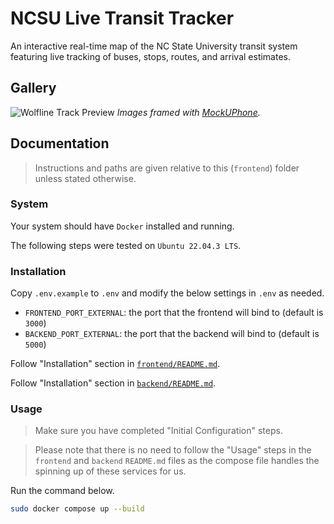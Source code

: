# NCSU Live Transit Tracker

An interactive real-time map of the NC State University transit system featuring live tracking of buses, stops, routes, and arrival estimates.

## Gallery

![Wolfline Track Preview](https://user-images.githubusercontent.com/66135494/219526767-2009706f-f140-4ad2-91fd-7e7116b88f28.png)
*Images framed with [MockUPhone](https://mockuphone.com/).*

## Documentation

> Instructions and paths are given relative to this (`frontend`) folder unless stated otherwise.

### System

Your system should have `Docker` installed and running.

The following steps were tested on `Ubuntu 22.04.3 LTS`.

### Installation

Copy `.env.example` to `.env` and modify the below settings in `.env` as needed.
- `FRONTEND_PORT_EXTERNAL`: the port that the frontend will bind to (default is `3000`)
- `BACKEND_PORT_EXTERNAL`: the port that the backend will bind to (default is `5000`)

Follow "Installation" section in [`frontend/README.md`](./frontend/README.md).

Follow "Installation" section in [`backend/README.md`](./backend/README.md).

### Usage

> Make sure you have completed "Initial Configuration" steps.

> Please note that there is no need to follow the "Usage" steps in the `frontend` and `backend` `README.md` files as the compose file handles the spinning up of these services for us.

Run the command below.

```bash
sudo docker compose up --build
```